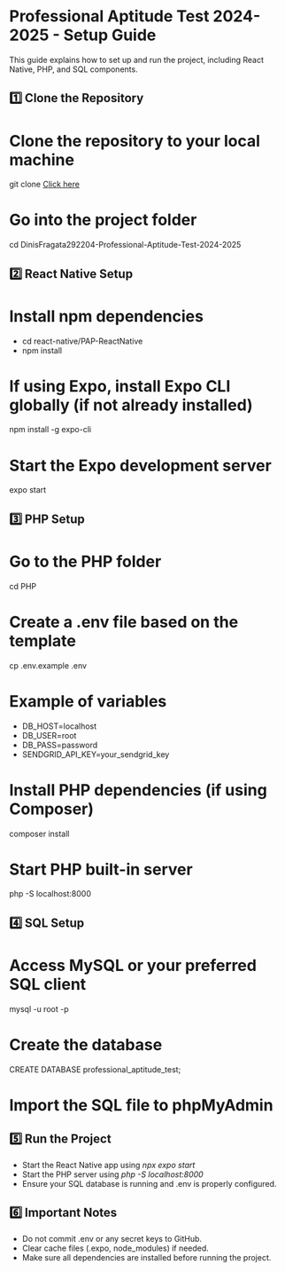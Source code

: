 # Professional Aptitude Test 2024-2025 - Setup Guide

This guide explains how to set up and run the project, including React Native, PHP, and SQL components.

1️⃣ Clone the Repository
----------------------------------------
# Clone the repository to your local machine
git clone [Click here](https://github.com/DinisFragata292204/Professional-Aptitude-Test-2024-2025.git)

# Go into the project folder
cd DinisFragata292204-Professional-Aptitude-Test-2024-2025

2️⃣ React Native Setup
----------------------------------------
# Install npm dependencies
- cd react-native/PAP-ReactNative
- npm install

# If using Expo, install Expo CLI globally (if not already installed)
npm install -g expo-cli

# Start the Expo development server
expo start

3️⃣ PHP Setup
----------------------------------------
# Go to the PHP folder
cd PHP

# Create a .env file based on the template
cp .env.example .env

# Example of variables
- DB_HOST=localhost
- DB_USER=root
- DB_PASS=password
- SENDGRID_API_KEY=your_sendgrid_key

# Install PHP dependencies (if using Composer)
composer install

# Start PHP built-in server
php -S localhost:8000

4️⃣ SQL Setup
----------------------------------------
# Access MySQL or your preferred SQL client
mysql -u root -p

# Create the database
CREATE DATABASE professional_aptitude_test;

# Import the SQL file to phpMyAdmin

5️⃣ Run the Project
----------------------------------------
- Start the React Native app using *npx expo start*
- Start the PHP server using *php -S localhost:8000*
- Ensure your SQL database is running and .env is properly configured.

6️⃣ Important Notes
----------------------------------------
- Do not commit .env or any secret keys to GitHub.
- Clear cache files (.expo, node_modules) if needed.
- Make sure all dependencies are installed before running the project.
